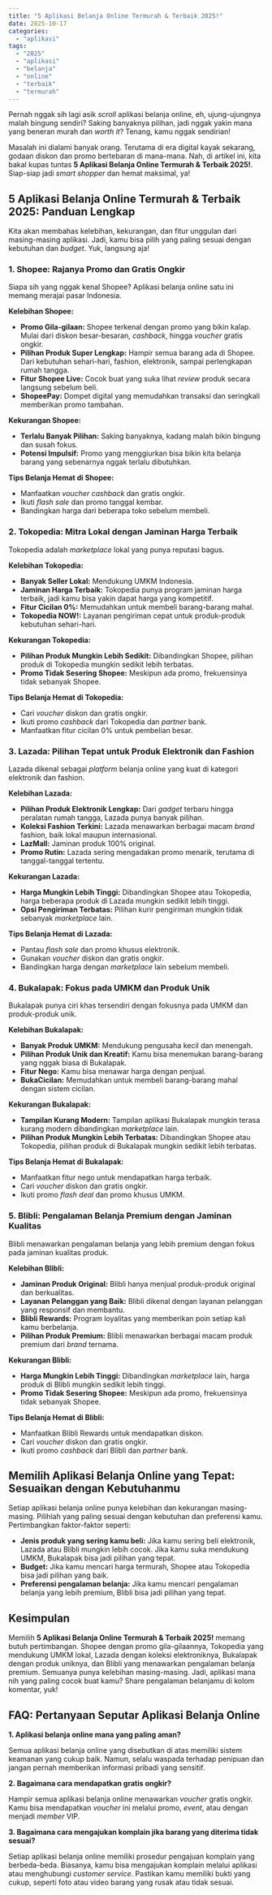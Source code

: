 ```yaml
---
title: "5 Aplikasi Belanja Online Termurah & Terbaik 2025!"
date: 2025-10-17
categories: 
  - "aplikasi"
tags: 
  - "2025"
  - "aplikasi"
  - "belanja"
  - "online"
  - "terbaik"
  - "termurah"
---
```


Pernah nggak sih lagi asik _scroll_ aplikasi belanja online, eh, ujung-ujungnya malah bingung sendiri? Saking banyaknya pilihan, jadi nggak yakin mana yang beneran murah dan _worth it_? Tenang, kamu nggak sendirian!

Masalah ini dialami banyak orang. Terutama di era digital kayak sekarang, godaan diskon dan promo bertebaran di mana-mana. Nah, di artikel ini, kita bakal kupas tuntas **5 Aplikasi Belanja Online Termurah & Terbaik 2025!**. Siap-siap jadi _smart shopper_ dan hemat maksimal, ya!

## 5 Aplikasi Belanja Online Termurah & Terbaik 2025: Panduan Lengkap

Kita akan membahas kelebihan, kekurangan, dan fitur unggulan dari masing-masing aplikasi. Jadi, kamu bisa pilih yang paling sesuai dengan kebutuhan dan _budget_. Yuk, langsung aja!

### 1\. Shopee: Rajanya Promo dan Gratis Ongkir

Siapa sih yang nggak kenal Shopee? Aplikasi belanja online satu ini memang merajai pasar Indonesia.

**Kelebihan Shopee:**

- **Promo Gila-gilaan:** Shopee terkenal dengan promo yang bikin kalap. Mulai dari diskon besar-besaran, _cashback_, hingga _voucher_ gratis ongkir.
- **Pilihan Produk Super Lengkap:** Hampir semua barang ada di Shopee. Dari kebutuhan sehari-hari, fashion, elektronik, sampai perlengkapan rumah tangga.
- **Fitur Shopee Live:** Cocok buat yang suka lihat _review_ produk secara langsung sebelum beli.
- **ShopeePay:** Dompet digital yang memudahkan transaksi dan seringkali memberikan promo tambahan.

**Kekurangan Shopee:**

- **Terlalu Banyak Pilihan:** Saking banyaknya, kadang malah bikin bingung dan susah fokus.
- **Potensi Impulsif:** Promo yang menggiurkan bisa bikin kita belanja barang yang sebenarnya nggak terlalu dibutuhkan.

**Tips Belanja Hemat di Shopee:**

- Manfaatkan _voucher cashback_ dan gratis ongkir.
- Ikuti _flash sale_ dan promo tanggal kembar.
- Bandingkan harga dari beberapa toko sebelum membeli.

### 2\. Tokopedia: Mitra Lokal dengan Jaminan Harga Terbaik

Tokopedia adalah _marketplace_ lokal yang punya reputasi bagus.

**Kelebihan Tokopedia:**

- **Banyak Seller Lokal:** Mendukung UMKM Indonesia.
- **Jaminan Harga Terbaik:** Tokopedia punya program jaminan harga terbaik, jadi kamu bisa yakin dapat harga yang kompetitif.
- **Fitur Cicilan 0%:** Memudahkan untuk membeli barang-barang mahal.
- **Tokopedia NOW!:** Layanan pengiriman cepat untuk produk-produk kebutuhan sehari-hari.

**Kekurangan Tokopedia:**

- **Pilihan Produk Mungkin Lebih Sedikit:** Dibandingkan Shopee, pilihan produk di Tokopedia mungkin sedikit lebih terbatas.
- **Promo Tidak Sesering Shopee:** Meskipun ada promo, frekuensinya tidak sebanyak Shopee.

**Tips Belanja Hemat di Tokopedia:**

- Cari _voucher_ diskon dan gratis ongkir.
- Ikuti promo _cashback_ dari Tokopedia dan _partner_ bank.
- Manfaatkan fitur cicilan 0% untuk pembelian besar.

### 3\. Lazada: Pilihan Tepat untuk Produk Elektronik dan Fashion

Lazada dikenal sebagai _platform_ belanja online yang kuat di kategori elektronik dan fashion.

**Kelebihan Lazada:**

- **Pilihan Produk Elektronik Lengkap:** Dari _gadget_ terbaru hingga peralatan rumah tangga, Lazada punya banyak pilihan.
- **Koleksi Fashion Terkini:** Lazada menawarkan berbagai macam _brand_ fashion, baik lokal maupun internasional.
- **LazMall:** Jaminan produk 100% original.
- **Promo Rutin:** Lazada sering mengadakan promo menarik, terutama di tanggal-tanggal tertentu.

**Kekurangan Lazada:**

- **Harga Mungkin Lebih Tinggi:** Dibandingkan Shopee atau Tokopedia, harga beberapa produk di Lazada mungkin sedikit lebih tinggi.
- **Opsi Pengiriman Terbatas:** Pilihan kurir pengiriman mungkin tidak sebanyak _marketplace_ lain.

**Tips Belanja Hemat di Lazada:**

- Pantau _flash sale_ dan promo khusus elektronik.
- Gunakan _voucher_ diskon dan gratis ongkir.
- Bandingkan harga dengan _marketplace_ lain sebelum membeli.

### 4\. Bukalapak: Fokus pada UMKM dan Produk Unik

Bukalapak punya ciri khas tersendiri dengan fokusnya pada UMKM dan produk-produk unik.

**Kelebihan Bukalapak:**

- **Banyak Produk UMKM:** Mendukung pengusaha kecil dan menengah.
- **Pilihan Produk Unik dan Kreatif:** Kamu bisa menemukan barang-barang yang nggak biasa di Bukalapak.
- **Fitur Nego:** Kamu bisa menawar harga dengan penjual.
- **BukaCicilan:** Memudahkan untuk membeli barang-barang mahal dengan sistem cicilan.

**Kekurangan Bukalapak:**

- **Tampilan Kurang Modern:** Tampilan aplikasi Bukalapak mungkin terasa kurang modern dibandingkan _marketplace_ lain.
- **Pilihan Produk Mungkin Lebih Terbatas:** Dibandingkan Shopee atau Tokopedia, pilihan produk di Bukalapak mungkin sedikit lebih terbatas.

**Tips Belanja Hemat di Bukalapak:**

- Manfaatkan fitur nego untuk mendapatkan harga terbaik.
- Cari _voucher_ diskon dan gratis ongkir.
- Ikuti promo _flash deal_ dan promo khusus UMKM.

### 5\. Blibli: Pengalaman Belanja Premium dengan Jaminan Kualitas

Blibli menawarkan pengalaman belanja yang lebih premium dengan fokus pada jaminan kualitas produk.

**Kelebihan Blibli:**

- **Jaminan Produk Original:** Blibli hanya menjual produk-produk original dan berkualitas.
- **Layanan Pelanggan yang Baik:** Blibli dikenal dengan layanan pelanggan yang responsif dan membantu.
- **Blibli Rewards:** Program loyalitas yang memberikan poin setiap kali kamu berbelanja.
- **Pilihan Produk Premium:** Blibli menawarkan berbagai macam produk premium dari _brand_ ternama.

**Kekurangan Blibli:**

- **Harga Mungkin Lebih Tinggi:** Dibandingkan _marketplace_ lain, harga produk di Blibli mungkin sedikit lebih tinggi.
- **Promo Tidak Sesering Shopee:** Meskipun ada promo, frekuensinya tidak sebanyak Shopee.

**Tips Belanja Hemat di Blibli:**

- Manfaatkan Blibli Rewards untuk mendapatkan diskon.
- Cari _voucher_ diskon dan gratis ongkir.
- Ikuti promo _cashback_ dari Blibli dan _partner_ bank.

## Memilih Aplikasi Belanja Online yang Tepat: Sesuaikan dengan Kebutuhanmu

Setiap aplikasi belanja online punya kelebihan dan kekurangan masing-masing. Pilihlah yang paling sesuai dengan kebutuhan dan preferensi kamu. Pertimbangkan faktor-faktor seperti:

- **Jenis produk yang sering kamu beli:** Jika kamu sering beli elektronik, Lazada atau Blibli mungkin lebih cocok. Jika kamu suka mendukung UMKM, Bukalapak bisa jadi pilihan yang tepat.
- **Budget:** Jika kamu mencari harga termurah, Shopee atau Tokopedia bisa jadi pilihan yang baik.
- **Preferensi pengalaman belanja:** Jika kamu mencari pengalaman belanja yang lebih premium, Blibli bisa jadi pilihan yang tepat.

## Kesimpulan

Memilih **5 Aplikasi Belanja Online Termurah & Terbaik 2025!** memang butuh pertimbangan. Shopee dengan promo gila-gilaannya, Tokopedia yang mendukung UMKM lokal, Lazada dengan koleksi elektroniknya, Bukalapak dengan produk uniknya, dan Blibli yang menawarkan pengalaman belanja premium. Semuanya punya kelebihan masing-masing. Jadi, aplikasi mana nih yang paling cocok buat kamu? Share pengalaman belanjamu di kolom komentar, yuk!

## FAQ: Pertanyaan Seputar Aplikasi Belanja Online

**1\. Aplikasi belanja online mana yang paling aman?**

Semua aplikasi belanja online yang disebutkan di atas memiliki sistem keamanan yang cukup baik. Namun, selalu waspada terhadap penipuan dan jangan pernah memberikan informasi pribadi yang sensitif.

**2\. Bagaimana cara mendapatkan gratis ongkir?**

Hampir semua aplikasi belanja online menawarkan _voucher_ gratis ongkir. Kamu bisa mendapatkan _voucher_ ini melalui promo, _event_, atau dengan menjadi _member_ VIP.

**3\. Bagaimana cara mengajukan komplain jika barang yang diterima tidak sesuai?**

Setiap aplikasi belanja online memiliki prosedur pengajuan komplain yang berbeda-beda. Biasanya, kamu bisa mengajukan komplain melalui aplikasi atau menghubungi _customer service_. Pastikan kamu memiliki bukti yang cukup, seperti foto atau video barang yang rusak atau tidak sesuai.
